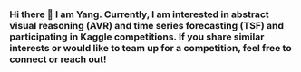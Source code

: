 ### Hi there 👋 I am Yang. Currently, I am interested in abstract visual reasoning (AVR) and time series forecasting (TSF) and participating in Kaggle competitions. If you share similar interests or would like to team up for a competition, feel free to connect or reach out!

